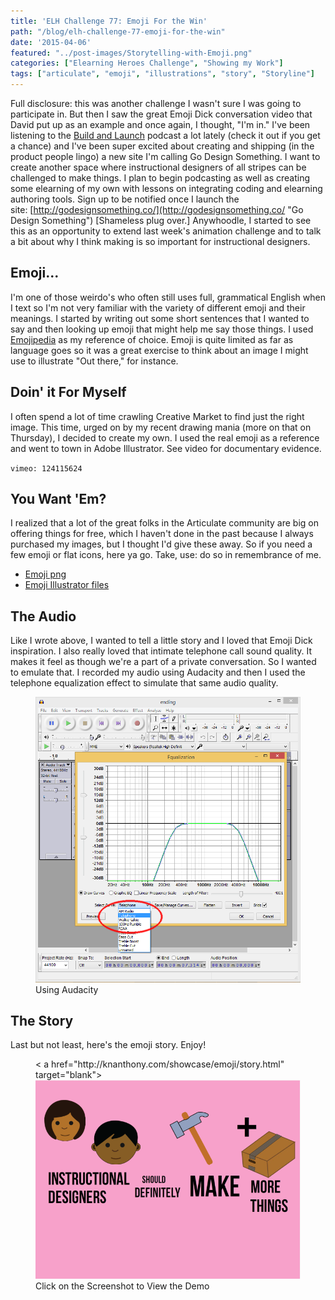 ```yaml
---
title: 'ELH Challenge 77: Emoji For the Win'
path: "/blog/elh-challenge-77-emoji-for-the-win"
date: '2015-04-06'
featured: "../post-images/Storytelling-with-Emoji.png"
categories: ["Elearning Heroes Challenge", "Showing my Work"]
tags: ["articulate", "emoji", "illustrations", "story", "Storyline"]
---
```


Full disclosure: this was another challenge I wasn't sure I was going to participate in. But then I saw the great Emoji Dick conversation video that David put up as an example and once again, I thought, "I'm in." I've been listening to the [Build and Launch](http://buildandlaunch.net/ "Build and Launch") podcast a lot lately (check it out if you get a chance) and I've been super excited about creating and shipping (in the product people lingo) a new site I'm calling Go Design Something. I want to create another space where instructional designers of all stripes can be challenged to make things. I plan to begin podcasting as well as creating some elearning of my own with lessons on integrating coding and elearning authoring tools. Sign up to be notified once I launch the site: [http://godesignsomething.co/](http://godesignsomething.co/ "Go Design Something") [Shameless plug over.] Anywhoodle, I started to see this as an opportunity to extend last week's animation challenge and to talk a bit about why I think making is so important for instructional designers.

## Emoji...

I'm one of those weirdo's who often still uses full, grammatical English when I text so I'm not very familiar with the variety of different emoji and their meanings. I started by writing out some short sentences that I wanted to say and then looking up emoji that might help me say those things. I used [Emojipedia](http://emojipedia.org/ "Emojipedia") as my reference of choice. Emoji is quite limited as far as language goes so it was a great exercise to think about an image I might use to illustrate "Out there," for instance.

## Doin' it For Myself

I often spend a lot of time crawling Creative Market to find just the right image. This time, urged on by my recent drawing mania (more on that on Thursday), I decided to create my own. I used the real emoji as a reference and went to town in Adobe Illustrator. See video for documentary evidence.

`vimeo: 124115624`

## You Want 'Em?

I realized that a lot of the great folks in the Articulate community are big on offering things for free, which I haven't done in the past because I always purchased my images, but I thought I'd give these away. So if you need a few emoji or flat icons, here ya go. Take, use: do so in remembrance of me.

*   [Emoji png](https://www.amazon.com/clouddrive/share/zrHlN2Sj3Z32b1ldu3_Gtk2S5aW8EtHd2CHogYYqzh0?ref_=cd_share_link_copy_flash "Emoji PNG")
*   [Emoji Illustrator files](https://www.amazon.com/clouddrive/share/2nIam7vGtc0Aznzgkq1MZrhSjlM_KIrpzDILjq9iQHg?ref_=cd_share_link_copy_flash "Emoji Illustrator Files")

## The Audio

Like I wrote above, I wanted to tell a little story and I loved that Emoji Dick inspiration. I also really loved that intimate telephone call sound quality. It makes it feel as though we're a part of a private conversation. So I wanted to emulate that. I recorded my audio using Audacity and then I used the telephone equalization effect to simulate that same audio quality.

<figure>
  <img src="../post-images/audacityequalization.png" alt="Audacity UI" />
  <figcaption>Using Audacity</figcaption>
</figure>

## The Story

Last but not least, here's the emoji story. Enjoy!

<figure>
  < a href="http://knanthony.com/showcase/emoji/story.html" target="blank">
    <img src="../post-images/EmojiScreenshot.png" alt="My emoji story" />
  </a>
  <figcaption>Click on the Screenshot to View the Demo</figcaption>
</figure>
